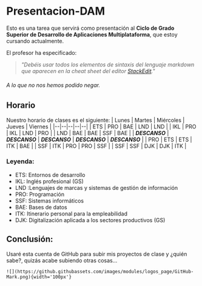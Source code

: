 # Presentacion-DAM
Esto es una tarea que servirá como presentación al **Ciclo de Grado Superior de Desarrollo de Aplicaciones Multiplataforma**, que estoy cursando actualmente.

El profesor ha especificado:
> _"Debéis usar todos los elementos de sintaxis del lenguaje markdown que aparecen en la cheat sheet del editor [StackEdit](https://stackedit.io)."_

###### A lo que no nos hemos podido negar.
## Horario
Nuestro horario de clases es el siguiente:
|  Lunes  |  Martes  |  Miércoles  |  Jueves  | Viernes |
|--|--|--|--|--|
| ETS | PRO | BAE | LND | LND |
| IKL | PRO | IKL | LND | PRO |
| LND | BAE | BAE | SSF | BAE |
| **_DESCANSO_** | **_DESCANSO_** | **_DESCANSO_** | **_DESCANSO_** | **_DESCANSO_** |
| PRO | ETS | ETS | ITK | BAE |
| SSF | ITK | PRO | PRO | SSF |
| SSF | SSF | DJK | DJK | ITK |

 

### Leyenda:
 - ETS: Entornos de desarrollo
 - IKL: Inglés profesional (GS)
 - LND :Lenguajes de marcas y sistemas de gestión de información
 - PRO: Programación
 - SSF: Sistemas informáticos
 - BAE: Bases de datos
 - ITK: Itinerario personal para la empleabilidad
 - DJK: Digitalización aplicada a los sectores productivos (GS)

## Conclusión:
Usaré esta cuenta de GitHub para subir mis proyectos de clase y ¿quién sabe?, quizás acabe subiendo otras cosas...
```
![](https://github.githubassets.com/images/modules/logos_page/GitHub-Mark.png){width='100px'}
```
